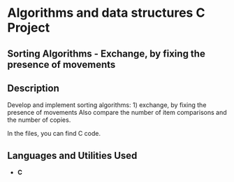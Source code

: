 <h1>Algorithms and data structures C Project</h1>
<h2>Sorting Algorithms - Exchange, by fixing the presence of movements</h2>
<h2>Description</h2>

Develop and implement sorting algorithms: 1) exchange, by fixing the presence of movements
Also compare the number of item comparisons and the number of copies.

In the files, you can find C code. 
<br />


<h2>Languages and Utilities Used</h2>

- <b>C </b> 

